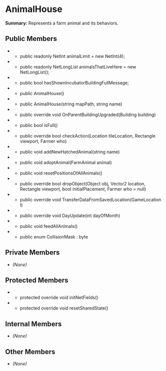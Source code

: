 # AnimalHouse

**Summary:** Represents a farm animal and its behaviors.

## Public Members
- - public readonly NetInt animalLimit = new NetInt(4);
- - public readonly NetLongList animalsThatLiveHere = new NetLongList();
- - public bool hasShownIncubatorBuildingFullMessage;
- - public AnimalHouse()
- - public AnimalHouse(string mapPath, string name)
- - public override void OnParentBuildingUpgraded(Building building)
- - public bool isFull()
- - public override bool checkAction(Location tileLocation, Rectangle viewport, Farmer who)
- - public void addNewHatchedAnimal(string name)
- - public void adoptAnimal(FarmAnimal animal)
- - public void resetPositionsOfAllAnimals()
- - public override bool dropObject(Object obj, Vector2 location, Rectangle viewport, bool initialPlacement, Farmer who = null)
- - public override void TransferDataFromSavedLocation(GameLocation l)
- - public override void DayUpdate(int dayOfMonth)
- - public void feedAllAnimals()
- - public enum CollisionMask : byte

## Private Members
- *(None)*

## Protected Members
- - protected override void initNetFields()
- - protected override void resetSharedState()

## Internal Members
- *(None)*

## Other Members
- *(None)*
